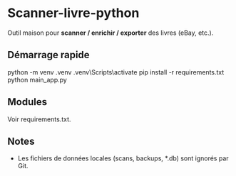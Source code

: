 ﻿# Scanner-livre-python

Outil maison pour **scanner / enrichir / exporter** des livres (eBay, etc.).

## Démarrage rapide
python -m venv .venv
.venv\Scripts\activate
pip install -r requirements.txt
python main_app.py

## Modules
Voir requirements.txt.

## Notes
- Les fichiers de données locales (scans, backups, *.db) sont ignorés par Git.
